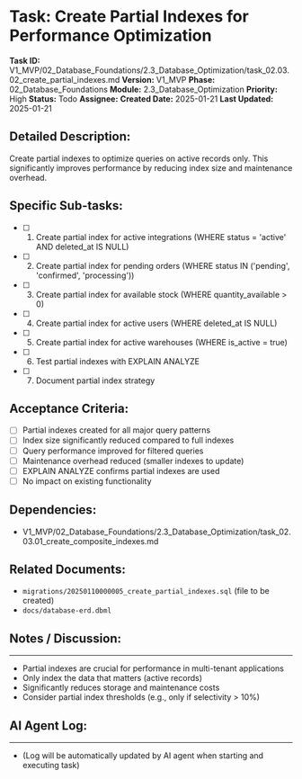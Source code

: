 # Task: Create Partial Indexes for Performance Optimization

**Task ID:** V1_MVP/02_Database_Foundations/2.3_Database_Optimization/task_02.03.02_create_partial_indexes.md
**Version:** V1_MVP
**Phase:** 02_Database_Foundations
**Module:** 2.3_Database_Optimization
**Priority:** High
**Status:** Todo
**Assignee:**
**Created Date:** 2025-01-21
**Last Updated:** 2025-01-21

## Detailed Description:
Create partial indexes to optimize queries on active records only. This significantly improves performance by reducing index size and maintenance overhead.

## Specific Sub-tasks:
- [ ] 1. Create partial index for active integrations (WHERE status = 'active' AND deleted_at IS NULL)
- [ ] 2. Create partial index for pending orders (WHERE status IN ('pending', 'confirmed', 'processing'))
- [ ] 3. Create partial index for available stock (WHERE quantity_available > 0)
- [ ] 4. Create partial index for active users (WHERE deleted_at IS NULL)
- [ ] 5. Create partial index for active warehouses (WHERE is_active = true)
- [ ] 6. Test partial indexes with EXPLAIN ANALYZE
- [ ] 7. Document partial index strategy

## Acceptance Criteria:
- [ ] Partial indexes created for all major query patterns
- [ ] Index size significantly reduced compared to full indexes
- [ ] Query performance improved for filtered queries
- [ ] Maintenance overhead reduced (smaller indexes to update)
- [ ] EXPLAIN ANALYZE confirms partial indexes are used
- [ ] No impact on existing functionality

## Dependencies:
- V1_MVP/02_Database_Foundations/2.3_Database_Optimization/task_02.03.01_create_composite_indexes.md

## Related Documents:
- `migrations/20250110000005_create_partial_indexes.sql` (file to be created)
- `docs/database-erd.dbml`

## Notes / Discussion:
---
* Partial indexes are crucial for performance in multi-tenant applications
* Only index the data that matters (active records)
* Significantly reduces storage and maintenance costs
* Consider partial index thresholds (e.g., only if selectivity > 10%)

## AI Agent Log:
---
* (Log will be automatically updated by AI agent when starting and executing task)
